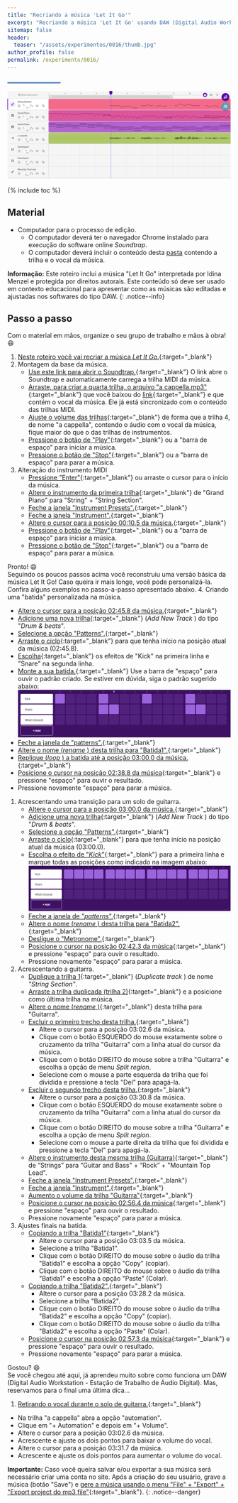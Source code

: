 ```yaml
---
title: "Recriando a música 'Let It Go'"
excerpt: "Recriando a música 'Let It Go' usando DAW (Digital Audio Workstation - Estação de Trabalho de Áudio Digital)"
sitemap: false 
header: 
  teaser: "/assets/experimentos/0016/thumb.jpg" 
author_profile: false
permalink: /experimento/0016/
---
```

![Linha separadora](/assets/images/line.jpg)

![Músicas usando DAW](/assets/experimentos/0016/thumb.png)

{% include toc %}

## Material
* Computador para o processo de edição. 
  * O computador deverá ter o navegador Chrome instalado para execução do software online *Soundtrap*.
  * O computador deverá incluir o conteúdo desta [pasta](https://drive.google.com/open?id=1NTF7GeiizvQtnb-wEr44QlsI-FKMMRZK) contendo a trilha e o vocal da música.

**Informação:** Este roteiro inclui a música "Let It Go" interpretada por Idina Menzel e protegida por direitos autorais. Este conteúdo só deve ser usado em contexto educacional para apresentar como as músicas são editadas e ajustadas nos softwares do tipo DAW.
{: .notice--info}

## Passo a passo
Com o material em mãos, organize o seu grupo de trabalho e mãos à obra! :smile:

1. [Neste roteiro você vai recriar a música *Let It Go*.](https://youtu.be/TYDEADSsza8){:target="_blank"}
1. Montagem da base da música.
   - [Use este link para abrir o Soundtrap.](https://www.soundtrap.com/studio/?import_url=https://criatividade.digital/assets/experimentos/0016/LetItGo.mid&import_url_type=midi&import_url_title=Let+it+go){:target="_blank"} O link abre o Soundtrap e automaticamente carrega a trilha MIDI da música. 
   - [Arraste, para criar a quarta trilha, o arquivo "a cappella.mp3"](https://youtu.be/TYDEADSsza8?t=6){:target="_blank"} que você baixou do [link](https://drive.google.com/open?id=1NTF7GeiizvQtnb-wEr44QlsI-FKMMRZK){:target="_blank"} e que contém o vocal da música. Ele já está sincronizado com o conteúdo das trilhas MIDI.
   - [Ajuste o volume das trilhas](https://youtu.be/TYDEADSsza8?t=19){:target="_blank"} de forma que a trilha 4, de nome "a cappella", contendo o áudio com o vocal da música, fique maior do que o das trilhas de instrumentos.
   - [Pressione o botão de "Play"](https://youtu.be/TYDEADSsza8?t=38){:target="_blank"} ou a "barra de espaço" para iniciar a música.
   - [Pressione o botão de "Stop"](https://youtu.be/TYDEADSsza8?t=55){:target="_blank"} ou a "barra de espaço" para parar a música.
1. Alteração do instrumento MIDI
   - [Pressione "Enter"](https://youtu.be/TYDEADSsza8?t=58){:target="_blank"} ou arraste o cursor para o início da música. 
   - [Altere o instrumento da primeira trilha](https://youtu.be/TYDEADSsza8?t=60){:target="_blank"} de "Grand Piano" para "String" + "String Section".
   - [Feche a janela "Instrument Presets".](https://youtu.be/TYDEADSsza8?t=71){:target="_blank"}
   - [Feche a janela "Instrument".](https://youtu.be/TYDEADSsza8?t=74){:target="_blank"}
   - [Altere o cursor para a posição 00:10.5 da música.](https://youtu.be/TYDEADSsza8?t=80){:target="_blank"}
   - [Pressione o botão de "Play"](https://youtu.be/TYDEADSsza8?t=88){:target="_blank"} ou a "barra de espaço" para iniciar a música.
   - [Pressione o botão de "Stop"](https://youtu.be/TYDEADSsza8?t=97){:target="_blank"} ou a "barra de espaço" para parar a música.

Pronto! :smile: <br>
Seguindo os poucos passos acima você reconstruiu uma versão básica da música Let It Go! Caso queira ir mais longe, você pode personalizá-la. Confira alguns exemplos no passo-a-passo apresentado abaixo.
4. Criando uma "batida" personalizada na música.
   - [Altere o cursor para a posição 02:45.8 da música.](https://youtu.be/TYDEADSsza8?t=101){:target="_blank"}
   - [Adicione uma nova trilha](https://youtu.be/TYDEADSsza8?t=124){:target="_blank"} (*Add New Track* ) do tipo "*Drum & beats*".
   - [Selecione a opção "Patterns".](https://youtu.be/TYDEADSsza8?t=131){:target="_blank"}
   - [Arraste o ciclo](https://youtu.be/TYDEADSsza8?t=135){:target="_blank"} para que tenha início na posição atual da música (02:45.8).
   - [Escolha](https://youtu.be/TYDEADSsza8?t=142){:target="_blank"} os efeitos de "Kick" na primeira linha e "Snare" na segunda linha.
   - [Monte a sua batida.](https://youtu.be/TYDEADSsza8?t=147){:target="_blank"} Use a barra de "espaço" para ouvir o padrão criado. Se estiver em dúvida, siga o padrão sugerido abaixo:
   ![Exemplo padrão Drum & beats](/assets/experimentos/0016/pattern01.png)
   - [Feche a janela de "patterns".](https://youtu.be/TYDEADSsza8?t=164){:target="_blank"}
   - [Altere o nome (*rename* ) desta trilha para "Batida1".](https://youtu.be/TYDEADSsza8?t=166){:target="_blank"}
   - [Replique (*loop* ) a batida até a posição 03:00.0 da música.](https://youtu.be/TYDEADSsza8?t=174){:target="_blank"}
   - [Posicione o cursor na posição 02:38.8 da música](https://youtu.be/TYDEADSsza8?t=191){:target="_blank"} e pressione "espaço" para ouvir o resultado.
   - Pressione novamente "espaço" para parar a música.
1. Acrescentando uma transição para um solo de guitarra.
   - [Altere o cursor para a posição 03:00.0 da música.](https://youtu.be/TYDEADSsza8?t=215){:target="_blank"}
   - [Adicione uma nova trilha](https://youtu.be/TYDEADSsza8?t=230){:target="_blank"} (*Add New Track* ) do tipo "*Drum & beats*".
   - [Selecione a opção "Patterns".](https://youtu.be/TYDEADSsza8?t=240){:target="_blank"}
   - [Arraste o ciclo](https://youtu.be/TYDEADSsza8?t=244){:target="_blank"} para que tenha início na posição atual da música (03:00.0).
   - [Escolha o efeito de "*Kick*"](https://youtu.be/TYDEADSsza8?t=251){:target="_blank"} para a primeira linha e marque todas as posições como indicado na imagem abaixo:![Padrão de transição](/assets/experimentos/0016/pattern02.png)
   - [Feche a janela de "*patterns*".](https://youtu.be/TYDEADSsza8?t=258){:target="_blank"}
   - [Altere o nome (*rename* ) desta trilha para "Batida2".](https://youtu.be/TYDEADSsza8?t=261){:target="_blank"}
   - [Desligue o "Metronome".](https://youtu.be/TYDEADSsza8?t=268){:target="_blank"}
   - [Posicione o cursor na posição 02:42.3 da música](https://youtu.be/TYDEADSsza8?t=275){:target="_blank"} e pressione "espaço" para ouvir o resultado.
    - Pressione novamente "espaço" para parar a música.
1. Acrescentando a guitarra.
   - [Duplique a trilha 1](https://youtu.be/TYDEADSsza8?t=307){:target="_blank"} (*Duplicate track* ) de nome *"String Section"*.
   - [Arraste a trilha duplicada (trilha 2)](https://youtu.be/TYDEADSsza8?t=312){:target="_blank"} e a posicione como última trilha na música.
   - [Altere o nome (*rename* )](https://youtu.be/TYDEADSsza8?t=317){:target="_blank"}  desta trilha para "Guitarra".
   - [Excluir o primeiro trecho desta trilha.](https://youtu.be/TYDEADSsza8?t=327){:target="_blank"}
     - Altere o cursor para a posição 03:02.6 da música.
     - Clique com o botão ESQUERDO do mouse exatamente sobre o cruzamento da trilha "Guitarra" com a linha atual do cursor da música.
     - Clique com o botão DIREITO do mouse sobre a trilha "Guitarra" e escolha a opção de menu *Split region*.
     - Selecione com o mouse a parte esquerda da trilha que foi dividida e pressione a tecla "Del" para apagá-la.
   - [Excluir o segundo trecho desta trilha.](https://youtu.be/TYDEADSsza8?t=347){:target="_blank"}
     - Altere o cursor para a posição 03:30.8 da música.
     - Clique com o botão ESQUERDO do mouse exatamente sobre o cruzamento da trilha "Guitarra" com a linha atual do cursor da música.
     - Clique com o botão DIREITO do mouse sobre a trilha "Guitarra" e escolha a opção de menu *Split region*.
     - Selecione com o mouse a parte direita da trilha que foi dividida e pressione a tecla "Del" para apagá-la.
   - [Altere o instrumento desta mesma trilha (Guitarra)](https://youtu.be/TYDEADSsza8?t=377){:target="_blank"} de “Strings” para “Guitar and Bass" + “Rock” + "Mountain Top Lead".
   - [Feche a janela "Instrument Presets".](https://youtu.be/TYDEADSsza8?t=390){:target="_blank"}
   - [Feche a janela "Instrument".](https://youtu.be/TYDEADSsza8?t=392){:target="_blank"} 
   - [Aumento o volume da trilha "Guitarra"](https://youtu.be/TYDEADSsza8?t=395){:target="_blank"} 
   - [Posicione o cursor na posição 02:56.4 da música](https://youtu.be/TYDEADSsza8?t=402){:target="_blank"} e pressione "espaço" para ouvir o resultado.
   - Pressione novamente "espaço" para parar a música.
1. Ajustes finais na batida.
   - [Copiando a trilha "Batida1"](https://youtu.be/TYDEADSsza8?t=428){:target="_blank"}
     - Altere o cursor para a posição 03:03.5 da música.
     - Selecione a trilha "Batida1".
     - Clique com o botão DIREITO do mouse sobre o áudio da trilha "Batida1" e escolha a opção "Copy" (copiar).
     - Clique com o botão DIREITO do mouse sobre o áudio da trilha "Batida1" e escolha a opção "Paste" (Colar).
   - [Copiando a trilha "Batida2".](https://youtu.be/TYDEADSsza8?t=454){:target="_blank"}
     - Altere o cursor para a posição 03:28.2 da música.
     - Selecione a trilha "Batida2".
     - Clique com o botão DIREITO do mouse sobre o áudio da trilha "Batida2" e escolha a opção "Copy" (copiar).
     - Clique com o botão DIREITO do mouse sobre o áudio da trilha "Batida2" e escolha a opção "Paste" (Colar).
   - [Posicione o cursor na posição 02:57.3 da música](https://youtu.be/TYDEADSsza8?t=479){:target="_blank"} e pressione "espaço" para ouvir o resultado.
   - Pressione novamente "espaço" para parar a música.

Gostou? :smile: <br> 
Se você chegou até aqui, já aprendeu muito sobre como funciona um DAW (Digital Audio Workstation - Estação de Trabalho de Áudio Digital). Mas, reservamos para o final uma última dica...

1. [Retirando o vocal durante o solo de guitarra.](https://youtu.be/TYDEADSsza8?t=527){:target="_blank"}
  - Na trilha "a cappella" abra a opção "automation".
  - Clique em "+ Automation" e depois em "+ Volume".
  - Altere o cursor para a posição 03:02.6 da música.
  - Acrescente e ajuste os dois pontos para baixar o volume do vocal.
  - Altere o cursor para a posição 03:31.7 da música.
  - Acrescente e ajuste os dois pontos para aumentar o volume do vocal.

**Importante:** Caso você queira salvar e/ou exportar a sua música será necessário criar uma conta no site. Após a criação do seu usuário, grave a música (botão "Save") e [gere a música usando o menu "File" + "Export" + "Export project do mp3 file"](https://youtu.be/TYDEADSsza8?t=625){:target="_blank"}.
{: .notice--danger} 